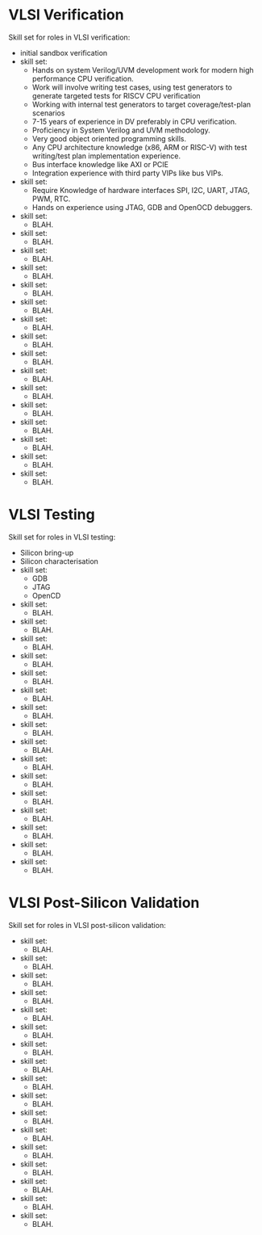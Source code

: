 #	VLSI Verification



Skill set for roles in VLSI verification:
+ initial sandbox verification
+ skill set:
	- Hands on system Verilog/UVM development work for modern high performance CPU verification.
	- Work will involve writing test cases, using test generators to generate targeted tests for RISCV CPU verification
	- Working with internal test generators to target coverage/test-plan scenarios
	- 7-15 years of experience in DV preferably in CPU verification.
	- Proficiency in System Verilog and UVM methodology.
	- Very good object oriented programming skills.
	- Any CPU architecture knowledge (x86, ARM or RISC-V) with test writing/test plan implementation experience.
	- Bus interface knowledge like AXI or PCIE
	- Integration experience with third party VIPs like bus VIPs.
+ skill set:
	- Require Knowledge of hardware interfaces SPI, I2C, UART, JTAG, PWM, RTC.
	- Hands on experience using JTAG, GDB and OpenOCD debuggers.
+ skill set:
	- BLAH.
+ skill set:
	- BLAH.
+ skill set:
	- BLAH.
+ skill set:
	- BLAH.
+ skill set:
	- BLAH.
+ skill set:
	- BLAH.
+ skill set:
	- BLAH.
+ skill set:
	- BLAH.
+ skill set:
	- BLAH.
+ skill set:
	- BLAH.
+ skill set:
	- BLAH.
+ skill set:
	- BLAH.
+ skill set:
	- BLAH.
+ skill set:
	- BLAH.
+ skill set:
	- BLAH.
+ skill set:
	- BLAH.













#	VLSI Testing



Skill set for roles in VLSI testing:
+ Silicon bring-up
+ Silicon characterisation
+ skill set:
	- GDB
	- JTAG
	- OpenCD
+ skill set:
	- BLAH.
+ skill set:
	- BLAH.
+ skill set:
	- BLAH.
+ skill set:
	- BLAH.
+ skill set:
	- BLAH.
+ skill set:
	- BLAH.
+ skill set:
	- BLAH.
+ skill set:
	- BLAH.
+ skill set:
	- BLAH.
+ skill set:
	- BLAH.
+ skill set:
	- BLAH.
+ skill set:
	- BLAH.
+ skill set:
	- BLAH.
+ skill set:
	- BLAH.
+ skill set:
	- BLAH.
+ skill set:
	- BLAH.















#	VLSI Post-Silicon Validation



Skill set for roles in VLSI post-silicon validation:
+ skill set:
	- BLAH.
+ skill set:
	- BLAH.
+ skill set:
	- BLAH.
+ skill set:
	- BLAH.
+ skill set:
	- BLAH.
+ skill set:
	- BLAH.
+ skill set:
	- BLAH.
+ skill set:
	- BLAH.
+ skill set:
	- BLAH.
+ skill set:
	- BLAH.
+ skill set:
	- BLAH.
+ skill set:
	- BLAH.
+ skill set:
	- BLAH.
+ skill set:
	- BLAH.
+ skill set:
	- BLAH.
+ skill set:
	- BLAH.
+ skill set:
	- BLAH.
